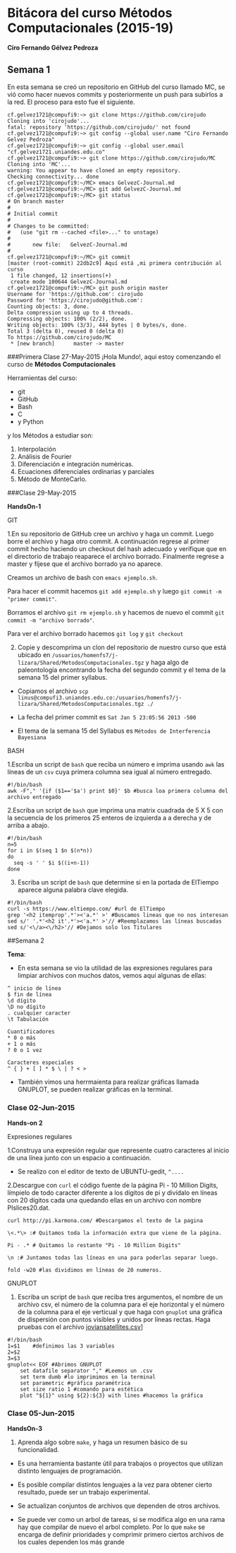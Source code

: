 # Bitácora del curso Métodos Computacionales (2015-19)
**Ciro Fernando Gélvez Pedroza**

## Semana 1

En esta semana se creó un repositorio en GitHub del curso llamado MC, se vió como hacer nuevos commits y posteriormente un push para subirlos a la red. El proceso para esto fue el siguiente.

```
cf.gelvez1721@compufi9:~> git clone https://github.com/cirojudo
Cloning into 'cirojudo'...
fatal: repository 'https://github.com/cirojudo/' not found
cf.gelvez1721@compufi9:~> git config --global user.name "Ciro Fernando Gelvez Pedroza"
cf.gelvez1721@compufi9:~> git config --global user.email "cf.gelvez1721.uniandes.edu.co"
cf.gelvez1721@compufi9:~> git clone https://github.com/cirojudo/MC
Cloning into 'MC'...
warning: You appear to have cloned an empty repository.
Checking connectivity... done
cf.gelvez1721@compufi9:~/MC> emacs GelvezC-Journal.md
cf.gelvez1721@compufi9:~/MC> git add GelvezC-Journal.md 
cf.gelvez1721@compufi9:~/MC> git status
# On branch master
#
# Initial commit
#
# Changes to be committed:
#   (use "git rm --cached <file>..." to unstage)
#
#       new file:   GelvezC-Journal.md
#                                                                                                                                 
cf.gelvez1721@compufi9:~/MC> git commit
[master (root-commit) 22db2c9] Aquí está ,mi primera contribución al curso
 1 file changed, 12 insertions(+)
 create mode 100644 GelvezC-Journal.md
cf.gelvez1721@compufi9:~/MC> git push origin master 
Username for 'https://github.com': cirojudo
Password for 'https://cirojudo@github.com': 
Counting objects: 3, done.
Delta compression using up to 4 threads.
Compressing objects: 100% (2/2), done.
Writing objects: 100% (3/3), 444 bytes | 0 bytes/s, done.
Total 3 (delta 0), reused 0 (delta 0)
To https://github.com/cirojudo/MC
 * [new branch]      master -> master
```

###Primera Clase 27-May-2015
¡Hola Mundo!, aqui estoy comenzando el curso de **Métodos Computacionales**

Herramientas del curso:

+ git
+ GitHub
+ Bash
+ C
+ y Python

y los Métodos a  estudiar son:

1. Interpolación
2. Análisis de Fourier
3. Diferenciación e integración numéricas.
4. Ecuaciones diferenciales ordinarias y parciales
5. Método de MonteCarlo.

###Clase 29-May-2015

**HandsOn-1**

GIT

1.En su repositorio de GitHub cree un archivo y haga un commit. Luego borre el archivo y haga otro commit. A continuación regrese al primer commit hecho haciendo un checkout del hash adecuado y verifique que en el directorio de trabajo reaparece el archivo borrado. Finalmente regrese a master y fíjese que el archivo borrado ya no aparece.

Creamos un archivo de bash con `emacs ejemplo.sh`.

Para hacer el commit hacemos `git add ejemplo.sh` y luego `git commit -m "primer commit"`.

Borramos el archivo `git rm ejemplo.sh` y hacemos de nuevo el commit `git commit -m "archivo borrado"`.

Para ver el archivo borrado hacemos `git log` y `git checkout`

2. Copie y descomprima un clon del repositorio de nuestro curso que está ubicado en `/usuarios/homenfs7/j-lizara/Shared/MetodosComputacionales.tgz` y haga algo de paleontología encontrando la fecha del segundo commit y el tema de la semana 15 del primer syllabus.

+ Copiamos el archivo `scp linus@compufi3.uniandes.edu.co:/usuarios/homenfs7/j-lizara/Shared/MetodosComputacionales.tgz ./ `

+ La fecha del primer commit es `Sat Jan 5 23:05:56 2013 -500`

+ El tema de la semana 15 del Syllabus es `Métodos de Interferencia Bayesiana`

BASH

1.Escriba un script de `bash` que reciba un número e imprima usando `awk` las líneas de un `csv` cuya primera columna sea igual al número entregado.

```
#!/bin/bash
awk -F"," '{if ($1=='$a') print $0}' $b #busca loa primera columna del archivo entregado
```
2.Escriba un script de `bash` que imprima una matrix cuadrada de 5 X 5 con la secuencia de los primeros 25 enteros de izquierda a a derecha y de arriba a abajo.

```
#!/bin/bash
n=5
for i in $(seq 1 $n $(n*n))
do
  seq -s ' ' $i $((i+n-1))
done
```
3. Escriba un script de `bash` que determine si en la portada de ElTiempo aparece alguna palabra clave elegida.

```
#!/bin/bash
curl -s https://www.eltiempo.com/ #url de ElTiempo
grep '<h2 itemprop'.*'><'a.*' >' #Buscamos lineas que no nos interesan
sed s/' '.*'<h2 it'.*'><'a.*' >'// #Reemplazamos las líneas buscadas
sed s/'<\/a><\/h2>'// #Dejamos solo los Titulares
```

##Semana 2

**Tema**:

+ En esta semana se vio la utilidad de las expresiones regulares para limpiar archivos con muchos datos, vemos aquí algunas de ellas:

```
^ inicio de línea
$ fin de línea
\d dígito 
\D no dígito
. cualquier caracter
\t Tabulación

Cuantificadores
* 0 o más
+ 1 o más
? 0 o 1 vez

Caracteres especiales
^ { } + [ ] * $ \ | ? < >
```

+ También vimos una herrmaienta para realizar gráficas llamada GNUPLOT, se pueden realizar gráficas en la terminal.


### Clase 02-Jun-2015

**Hands-on 2**

Expresiones regulares

1.Construya una expresión regular que represente cuatro caracteres al inicio de una línea junto con un espacio a continuación.

+ Se realizo con el editor de texto de UBUNTU-gedit, `^....`

2.Descargue con `curl` el código fuente de la página Pi - 10 Million Digits, límpielo de todo caracter diferente a los dígitos de pi y divídalo en líneas con 20 dígitos cada una quedando ellas en un archivo con nombre PIslices20.dat.

```
curl http://pi.karmona.com/ #Descargamos el texto de la pagina

\<.*\> :# Quitamos toda la información extra que viene de la página.

Pi - .* # Quitamos lo restante "Pi - 10 Million Digits"

\n :# Juntamos todas las líneas en una para poderlas separar luego.

fold -w20 #las dividimos en líneas de 20 numeros.
```

GNUPLOT

1. Escriba un script de `bash` que reciba tres argumentos, el nombre de un archivo csv, el número de la columna para el eje horizontal y el número de la columna para el eje verticual y que haga con `gnuplot` una gráfica de dispersión con puntos visibles y unidos por líneas rectas. Haga pruebas con el archivo [joviansatellites.csv](https://raw.githubusercontent.com/ComputoCienciasUniandes/MetodosComputacionales/master/examples/joviansatellites.csv)]

```
#!/bin/bash
1=$1    #definimos las 3 variables
2=$2
3=$3
gnuplot<< EOF #Abrimos GNUPLOT
    set datafile separator "," #Leemos un .csv
    set term dumb #lo imprimimos en la terminal
    set parametric #gráfica paramétrica
    set size ratio 1 #comando para estética
    plot "${1}" using ${2}:${3} with lines #hacemos la gráfica
```

### Clase 05-Jun-2015

**HandsOn-3**

1. Aprenda algo sobre `make`, y haga un resumen básico de su funcionalidad.

+ Es una herramienta bastante útil para trabajos o proyectos que utilizan distinto lenguajes de programación.

+ Es posible compilar distintos lenguajes a la vez para obtener cierto resultado, puede ser un trabajo experimental.

+ Se actualizan conjuntos de archivos que dependen de otros archivos.

+ Se puede ver como un arbol de tareas, si se modifica algo en una rama hay que compilar de nuevo el arbol completo. Por lo que `make` se encarga de definir prioridades y comprimir primero ciertos archivos de los cuales dependen los más grande

